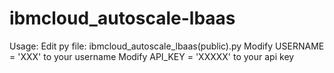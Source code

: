 # ibmcloud_autoscale-lbaas
Usage:
Edit py file: ibmcloud_autoscale_lbaas(public).py
Modify USERNAME = 'XXX' to your username
Modify API_KEY = 'XXXXX' to your api key
